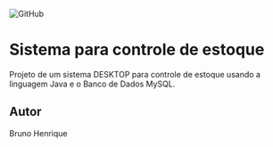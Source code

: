![GitHub](https://img.shields.io/github/license/BrunoHenrique22/Controle-Estoque?style=plastic)

# Sistema para controle de estoque

Projeto de um sistema DESKTOP para controle de estoque usando a linguagem Java e o Banco de Dados MySQL.

## Autor 
  Bruno Henrique
  
  
